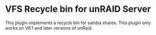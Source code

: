 VFS Recycle bin for unRAID Server
=================================

This plugin implements a recycle bin for samba shares.  This plugin only works on V6.1 and later versions of unRaid.
